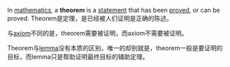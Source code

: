 In [mathematics](https://en.wikipedia.org/wiki/Mathematics "Mathematics"), a **theorem** is a [statement](https://en.wikipedia.org/wiki/Statement_(logic) "Statement (logic)") that has been [proved](https://en.wikipedia.org/wiki/Mathematical_proof "Mathematical proof"), or can be proved.
Theorem是定理，是已经被人们证明是正确的陈述。

与[axiom](Axiom.md)不同的是，theorem需要被证明，而axiom不需要被证明。

Theorem与[lemma](Lemma.md)没有本质的区别，唯一的却别就是，theorem一般是要证明的目标，而lemma只是帮助证明最终目标的辅助定理。